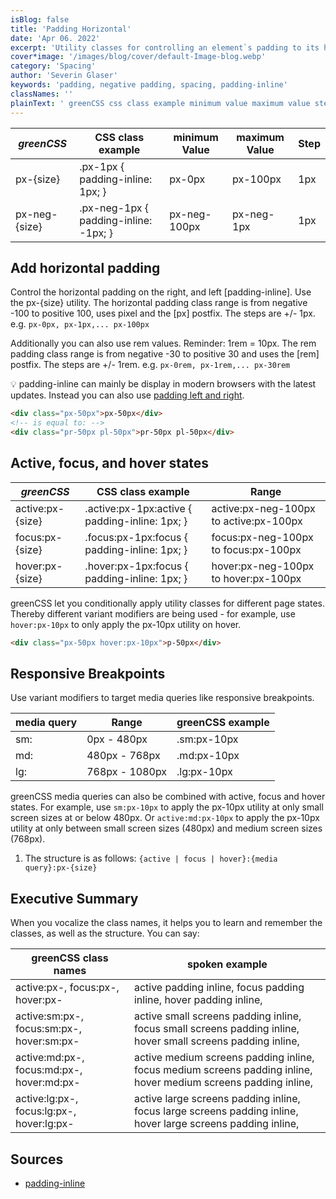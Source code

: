 ```yaml
---
isBlog: false
title: 'Padding Horizontal'
date: 'Apr 06. 2022'
excerpt: 'Utility classes for controlling an element`s padding to its horizontal sides.'
cover*image: '/images/blog/cover/default-Image-blog.webp'
category: 'Spacing'
author: 'Severin Glaser'
keywords: 'padding, negative padding, spacing, padding-inline'
classNames: ''
plainText: ' greenCSS css class example minimum value maximum value step px size px-1px padding-inline: 1px; px-0px px-100px 1px px-neg size px-neg-1px padding-inline: -1px; px-neg-100px px-neg-1px 1px add horizontal padding control the horizontal padding on the right and left padding-inline use the px size utility the horizontal padding class range is from negative -100 to positive 100 uses pixel and the px postfix the steps are + 1px e g `px-0px px-1px px-100px` additionally you can also use rem values reminder: 1rem = 10px the rem padding class range is from negative -30 to positive 30 and uses the rem postfix the steps are + 1rem e g `px-0rem px-1rem px-30rem` 💡 padding-inline can mainly be display in modern browsers with the latest updates instead you can also use padding left and right docs spacing-padding-side  active focus and hover states greenCSS css class example range active:px size active :px-1px:active padding-inline: 1px; active:px-neg-100px to active:px-100px focus:px size focus :px-1px:focus padding-inline: 1px; focus:px-neg-100px to focus:px-100px hover:px size hover :px-1px:focus padding-inline: 1px; hover:px-neg-100px to hover:px-100px greenCSS let you conditionally apply utility classes for different page states thereby different variant modifiers are being used for example use `hover:px-10px` to only apply the px-10px utility on hover  responsive breakpoints use variant modifiers to target media queries like responsive breakpoints media query range greenCSS example sm: 0px 480px sm:px-10px md: 480px 768px md:px-10px lg: 768px 1080px lg:px-10px greenCSS media queries can also be combined with active focus and hover states for example use `sm:px-10px` to apply the px-10px utility at only small screen sizes at or below 480px or `active:md:px-10px` to apply the px-10px utility at only between small screen sizes 480px and medium screen sizes 768px 1 the structure is as follows: ` active focus hover : media query :px size ` executive summary when you vocalize the class names it helps you to learn and remember the classes as well as the structure you can say: greenCSS class names spoken example active:px focus:px hover:px active padding inline focus padding inline hover padding inline active:sm:px focus:sm:px hover:sm:px active small screens padding inline focus small screens padding inline hover small screens padding inline active:md:px focus:md:px hover:md:px active medium screens padding inline focus medium screens padding inline hover medium screens padding inline active:lg:px focus:lg:px hover:lg:px active large screens padding inline focus large screens padding inline hover large screens padding inline sources padding-inline https: developer mozilla org en-us docs web css padding-inline '
---
```


| _greenCSS_     | CSS class example                     | minimum Value | maximum Value | Step |
| ------------- | ------------------------------------- | ------------- | ------------- | ---- |
| px-{size}     | .px-1px { padding-inline: 1px; }      | px-0px        | px-100px      | 1px  |
| px-neg-{size} | .px-neg-1px { padding-inline: -1px; } | px-neg-100px  | px-neg-1px    | 1px  |

## Add horizontal padding

Control the horizontal padding on the right, and left [padding-inline]. Use the px-{size} utility. The horizontal padding class range is from negative -100 to positive 100, uses pixel and the [px] postfix. The steps are +/- 1px. e.g. `px-0px, px-1px,... px-100px`

Additionally you can also use rem values. Reminder: 1rem = 10px. The rem padding class range is from negative -30 to positive 30 and uses the [rem] postfix. The steps are +/- 1rem. e.g. `px-0rem, px-1rem,... px-30rem`

💡 padding-inline can mainly be display in modern browsers with the latest updates. Instead you can also use [padding left and right](/docs/spacing-padding-side).

```html
<div class="px-50px">px-50px</div>
<!-- is equal to: -->
<div class="pr-50px pl-50px">pr-50px pl-50px</div>
```

## Active, focus, and hover states

| _greenCSS_        | CSS class example                               | Range                                  |
| ---------------- | ----------------------------------------------- | -------------------------------------- |
| active:px-{size} | .active\:px-1px:active { padding-inline: 1px; } | active:px-neg-100px to active:px-100px |
| focus:px-{size}  | .focus\:px-1px:focus { padding-inline: 1px; }   | focus:px-neg-100px to focus:px-100px   |
| hover:px-{size}  | .hover\:px-1px:focus { padding-inline: 1px; }   | hover:px-neg-100px to hover:px-100px   |

greenCSS let you conditionally apply utility classes for different page states. Thereby different variant modifiers are being used - for example, use `hover:px-10px` to only apply the px-10px utility on hover.

```html
<div class="px-50px hover:px-10px">p-50px</div>
```

## Responsive Breakpoints

Use variant modifiers to target media queries like responsive breakpoints.

| media query | Range          | greenCSS example |
| ----------- | -------------- | --------------- |
| sm:         | 0px - 480px    | .sm:px-10px     |
| md:         | 480px - 768px  | .md:px-10px     |
| lg:         | 768px - 1080px | .lg:px-10px     |

greenCSS media queries can also be combined with active, focus and hover states. For example, use `sm:px-10px` to apply the px-10px utility at only small screen sizes at or below 480px. Or `active:md:px-10px` to apply the px-10px utility at only between small screen sizes (480px) and medium screen sizes (768px).

1. The structure is as follows: `{active | focus | hover}:{media query}:px-{size}`

## Executive Summary

When you vocalize the class names, it helps you to learn and remember the classes, as well as the structure. You can say:

| greenCSS class names                       | spoken example                                                                                                  |
| ----------------------------------------- | --------------------------------------------------------------------------------------------------------------- |
| active:px-, focus:px-, hover:px-          | active padding inline, focus padding inline, hover padding inline,                                              |
| active:sm:px-, focus:sm:px-, hover:sm:px- | active small screens padding inline, focus small screens padding inline, hover small screens padding inline,    |
| active:md:px-, focus:md:px-, hover:md:px- | active medium screens padding inline, focus medium screens padding inline, hover medium screens padding inline, |
| active:lg:px-, focus:lg:px-, hover:lg:px- | active large screens padding inline, focus large screens padding inline, hover large screens padding inline,    |

## Sources

- [padding-inline](https://developer.mozilla.org/en-US/docs/Web/CSS/padding-inline)
